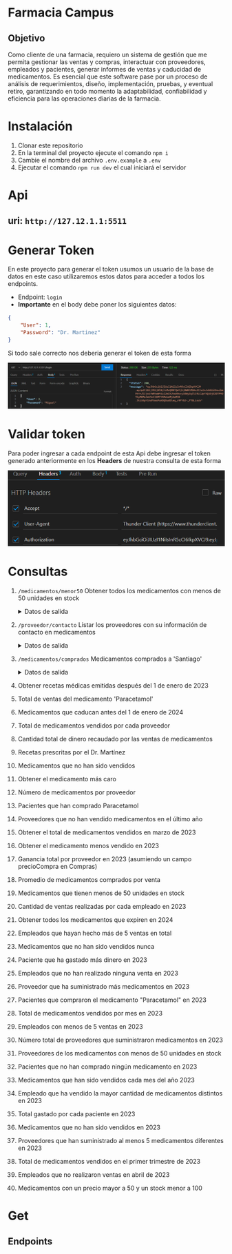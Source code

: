 # Farmacia Campus
## Objetivo
Como cliente de una farmacia, requiero un sistema de gestión que me permita gestionar las ventas y compras, interactuar con proveedores, empleados y pacientes,  generar informes de ventas y caducidad de medicamentos. Es esencial que este software pase por un proceso de análisis de requerimientos, diseño, implementación, pruebas, y eventual retiro, garantizando en todo momento la adaptabilidad, confiabilidad y eficiencia para las operaciones diarias de la farmacia.

# Instalación

1. Clonar este repositorio
2. En la terminal del proyecto ejecute el comando `npm i`
3. Cambie el nombre del archivo `.env.example` a `.env`
4. Ejecutar el comando `npm run dev` el cual iniciará el servidor

# Api
## **uri:** `http://127.12.1.1:5511`
# Generar Token
En este proyecto para generar el token usumos un usuario de la base de datos en este caso utilizaremos estos datos para acceder a todos los endpoints.
- Endpoint: `login`
- **Importante** en el body debe poner los siguientes datos:
```json
{
    "User": 1,
    "Password": "Dr. Martinez"
}
```
Si todo sale correcto nos deberia generar el token de esta forma

<img src="./assets/token.png">

# Validar token
Para poder ingresar a cada endpoint de esta Api debe ingresar el token generado anteriormente en los **Headers** de nuestra consulta de esta forma

<img src="./assets/usoToken.png">

# Consultas
1. `/medicamentos/menor50` Obtener todos los medicamentos con menos de 50 unidades en stock
    <details>
    <summary>Datos de salida</summary>

    ```json
    [
        {
            "_id": "64f7435065eee1a67b274bc9",
            "med_id": 2,
            "med_nombre": "Simvastatina",
            "contacto_proveedor": "Angie",
            "precio": 10000,
            "stock": 40,
            "caducidad": "2024-03-20"
        },
        {
            "_id": "64f7435065eee1a67b274bcb",
            "med_id": 4,
            "med_nombre": "Omeprazol",
            "contacto_proveedor": "Fernando",
            "precio": 50000,
            "stock": 20,
            "caducidad": "2022-07-30"
        }
    ]
    ```
    </details>

2. `/proveedor/contacto` Listar los proveedores con su información de contacto en medicamentos
    <details>
    <summary>Datos de salida</summary>

    ```json
    [
        {
            "prov_id": 1,
            "prov_nombre": "Santiago",
            "Info": [
                {
                    "med_nombre": "Paracetamol",
                    "contacto_proveedor": "Santiago"
                },
                {
                    "med_nombre": "Aspirina",
                    "contacto_proveedor": "Santiago"
                }
            ]
        },
        {
            "prov_id": 2,
            "prov_nombre": "Angie",
            "Info": [
                {
                    "med_nombre": "Simvastatina",
                    "contacto_proveedor": "Angie"
                }
            ]
        },
        {
            "prov_id": 3,
            "prov_nombre": "Fernando",
            "Info": [
                {
                    "med_nombre": "Omeprazol",
                    "contacto_proveedor": "Fernando"
                }
            ]
        }
    ]
    ```
    </details>

3. `/medicamentos/comprados` Medicamentos comprados a 'Santiago'
    <details>
    <summary>Datos de salida</summary>

    ```json
    [
        {
            "_id": "64f7435065eee1a67b274bc8",
            "med_id": 1,
            "med_nombre": "Paracetamol",
            "contacto_proveedor": "Santiago",
            "precio": 2000,
            "stock": 200,
            "caducidad": "2023-10-11"
        },
        {
            "_id": "64f7435065eee1a67b274bca",
            "med_id": 3,
            "med_nombre": "Aspirina",
            "contacto_proveedor": "Santiago",
            "precio": 1000,
            "stock": 300,
            "caducidad": "2023-02-08"
        }
    ]
    ```
    </details>

4. Obtener recetas médicas emitidas después del 1 de enero de 2023

5. Total de ventas del medicamento 'Paracetamol'

6. Medicamentos que caducan antes del 1 de enero de 2024

7. Total de medicamentos vendidos por cada proveedor

8. Cantidad total de dinero recaudado por las ventas de medicamentos

9. Recetas prescritas por el Dr. Martínez

10. Medicamentos que no han sido vendidos

11. Obtener el medicamento más caro

12. Número de medicamentos por proveedor

13. Pacientes que han comprado Paracetamol

14. Proveedores que no han vendido medicamentos en el último año

15. Obtener el total de medicamentos vendidos en marzo de 2023

16. Obtener el medicamento menos vendido en 2023

17. Ganancia total por proveedor en 2023 (asumiendo un campo precioCompra en Compras)

18. Promedio de medicamentos comprados por venta

19. Medicamentos que tienen menos de 50 unidades en stock

20. Cantidad de ventas realizadas por cada empleado en 2023

21. Obtener todos los medicamentos que expiren en 2024

22. Empleados que hayan hecho más de 5 ventas en total

23. Medicamentos que no han sido vendidos nunca

24. Paciente que ha gastado más dinero en 2023

25. Empleados que no han realizado ninguna venta en 2023

26. Proveedor que ha suministrado más medicamentos en 2023

27. Pacientes que compraron el medicamento "Paracetamol" en 2023

28. Total de medicamentos vendidos por mes en 2023

29. Empleados con menos de 5 ventas en 2023

30. Número total de proveedores que suministraron medicamentos en 2023

31. Proveedores de los medicamentos con menos de 50 unidades en stock

32. Pacientes que no han comprado ningún medicamento en 2023

33. Medicamentos que han sido vendidos cada mes del año 2023

34. Empleado que ha vendido la mayor cantidad de medicamentos distintos en 2023

35. Total gastado por cada paciente en 2023

36. Medicamentos que no han sido vendidos en 2023

37. Proveedores que han suministrado al menos 5 medicamentos diferentes en 2023

38. Total de medicamentos vendidos en el primer trimestre de 2023

39. Empleados que no realizaron ventas en abril de 2023

40. Medicamentos con un precio mayor a 50 y un stock menor a 100


# Get
## Endpoints
